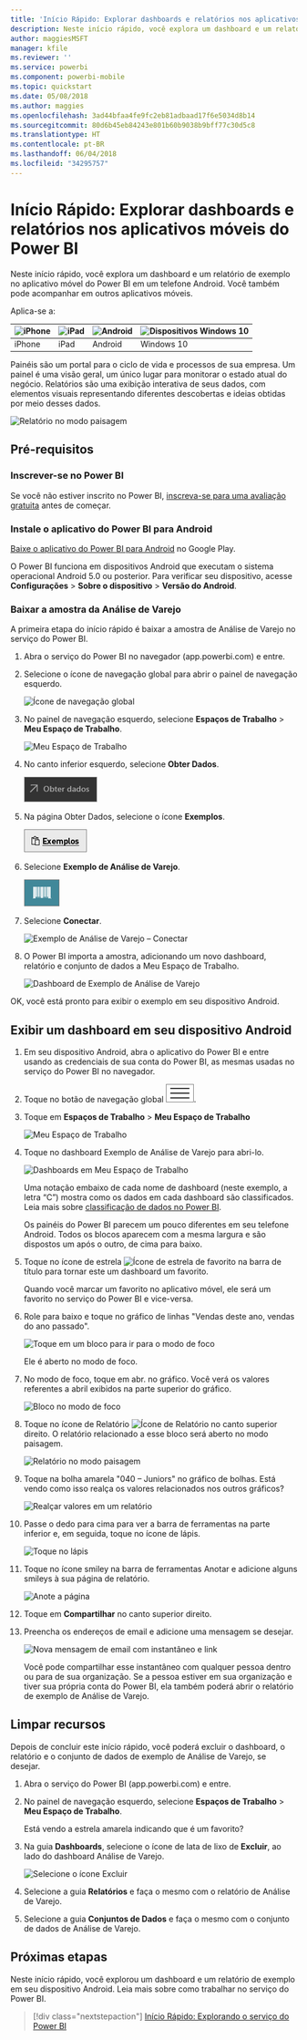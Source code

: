 ```yaml
---
title: 'Início Rápido: Explorar dashboards e relatórios nos aplicativos móveis do Power BI'
description: Neste início rápido, você explora um dashboard e um relatório de exemplo nos aplicativos móveis do Power BI.
author: maggiesMSFT
manager: kfile
ms.reviewer: ''
ms.service: powerbi
ms.component: powerbi-mobile
ms.topic: quickstart
ms.date: 05/08/2018
ms.author: maggies
ms.openlocfilehash: 3ad44bfaa4fe9fc2eb81adbaad17f6e5034d8b14
ms.sourcegitcommit: 80d6b45eb84243e801b60b9038b9bff77c30d5c8
ms.translationtype: HT
ms.contentlocale: pt-BR
ms.lasthandoff: 06/04/2018
ms.locfileid: "34295757"
---
```

# <a name="quickstart-explore-dashboards-and-reports-in-the-power-bi-mobile-apps"></a>Início Rápido: Explorar dashboards e relatórios nos aplicativos móveis do Power BI
Neste início rápido, você explora um dashboard e um relatório de exemplo no aplicativo móvel do Power BI em um telefone Android. Você também pode acompanhar em outros aplicativos móveis. 

Aplica-se a:

| ![iPhone](media/mobile-apps-quickstart-view-dashboard-report/iphone-logo-30-px.png) | ![iPad](media/mobile-apps-quickstart-view-dashboard-report/ipad-logo-30-px.png) | ![Android ](media/mobile-apps-quickstart-view-dashboard-report/android-logo-30-px.png) | ![Dispositivos Windows 10](media/mobile-apps-quickstart-view-dashboard-report/win-10-logo-30-px.png) |
|:--- |:--- |:--- |:--- |
| iPhone | iPad | Android | Windows 10 |

Painéis são um portal para o ciclo de vida e processos de sua empresa. Um painel é uma visão geral, um único lugar para monitorar o estado atual do negócio. Relatórios são uma exibição interativa de seus dados, com elementos visuais representando diferentes descobertas e ideias obtidas por meio desses dados. 

![Relatório no modo paisagem](media/mobile-apps-quickstart-view-dashboard-report/power-bi-android-quickstart-report.png)

## <a name="prerequisites"></a>Pré-requisitos

### <a name="sign-up-for-power-bi"></a>Inscrever-se no Power BI
Se você não estiver inscrito no Power BI, [inscreva-se para uma avaliação gratuita](https://app.powerbi.com/signupredirect?pbi_source=web) antes de começar.

### <a name="install-the-power-bi-for-android-app"></a>Instale o aplicativo do Power BI para Android
[Baixe o aplicativo do Power BI para Android](http://go.microsoft.com/fwlink/?LinkID=544867) no Google Play.

O Power BI funciona em dispositivos Android que executam o sistema operacional Android 5.0 ou posterior. Para verificar seu dispositivo, acesse **Configurações** > **Sobre o dispositivo** > **Versão do Android**.

### <a name="download-the-retail-analysis-sample"></a>Baixar a amostra da Análise de Varejo
A primeira etapa do início rápido é baixar a amostra de Análise de Varejo no serviço do Power BI.

1. Abra o serviço do Power BI no navegador (app.powerbi.com) e entre.

1. Selecione o ícone de navegação global para abrir o painel de navegação esquerdo.

    ![Ícone de navegação global](media/mobile-apps-quickstart-view-dashboard-report/power-bi-android-quickstart-global-nav-icon.png)

2. No painel de navegação esquerdo, selecione **Espaços de Trabalho** > **Meu Espaço de Trabalho**.

    ![Meu Espaço de Trabalho](media/mobile-apps-quickstart-view-dashboard-report/power-bi-android-quickstart-my-workspace.png)

3. No canto inferior esquerdo, selecione **Obter Dados**.
   
    ![Obter Dados](media/mobile-apps-quickstart-view-dashboard-report/power-bi-get-data.png)

3. Na página Obter Dados, selecione o ícone **Exemplos**.
   
   ![Ícone de exemplos](media/mobile-apps-quickstart-view-dashboard-report/power-bi-samples-icon.png)

4. Selecione **Exemplo de Análise de Varejo**.
 
    ![Exemplo de Análise de Varejo](media/mobile-apps-quickstart-view-dashboard-report/power-bi-rs.png)
 
8. Selecione **Conectar**.  
  
   ![Exemplo de Análise de Varejo – Conectar](media/mobile-apps-quickstart-view-dashboard-report/retail16.png)
   
5. O Power BI importa a amostra, adicionando um novo dashboard, relatório e conjunto de dados a Meu Espaço de Trabalho.
   
   ![Dashboard de Exemplo de Análise de Varejo](media/mobile-apps-quickstart-view-dashboard-report/power-bi-service-opportunity-sample.png)

OK, você está pronto para exibir o exemplo em seu dispositivo Android.

## <a name="view-a-dashboard-on-your-android-device"></a>Exibir um dashboard em seu dispositivo Android
1. Em seu dispositivo Android, abra o aplicativo do Power BI e entre usando as credenciais de sua conta do Power BI, as mesmas usadas no serviço do Power BI no navegador.

1.  Toque no botão de navegação global ![Botão de navegação global](media/mobile-ipad-app-get-started/power-bi-iphone-global-nav-button.png).

2.  Toque em **Espaços de Trabalho** > **Meu Espaço de Trabalho**

    ![Meu Espaço de Trabalho](media/mobile-apps-quickstart-view-dashboard-report/power-bi-android-quickstart-workspaces.png)

3. Toque no dashboard Exemplo de Análise de Varejo para abri-lo.
 
    ![Dashboards em Meu Espaço de Trabalho](media/mobile-apps-quickstart-view-dashboard-report/power-bi-android-quickstart-open-retail.png)
   
    Uma notação embaixo de cada nome de dashboard (neste exemplo, a letra “C”) mostra como os dados em cada dashboard são classificados. Leia mais sobre [classificação de dados no Power BI](service-data-classification.md).

    Os painéis do Power BI parecem um pouco diferentes em seu telefone Android. Todos os blocos aparecem com a mesma largura e são dispostos um após o outro, de cima para baixo.

4. Toque no ícone de estrela ![Ícone de estrela de favorito](media/mobile-apps-quickstart-view-dashboard-report/power-bi-android-quickstart-favorite-icon.png) na barra de título para tornar este um dashboard um favorito.

    Quando você marcar um favorito no aplicativo móvel, ele será um favorito no serviço do Power BI e vice-versa.

4. Role para baixo e toque no gráfico de linhas "Vendas deste ano, vendas do ano passado".

    ![Toque em um bloco para ir para o modo de foco](media/mobile-apps-quickstart-view-dashboard-report/power-bi-android-quickstart-tap-tile-fave.png)

    Ele é aberto no modo de foco.

7. No modo de foco, toque em abr. no gráfico. Você verá os valores referentes a abril exibidos na parte superior do gráfico.

    ![Bloco no modo de foco](media/mobile-apps-quickstart-view-dashboard-report/power-bi-android-quickstart-tile-focus.png)

8. Toque no ícone de Relatório ![Ícone de Relatório](media/mobile-apps-quickstart-view-dashboard-report/power-bi-android-quickstart-report-icon.png) no canto superior direito. O relatório relacionado a esse bloco será aberto no modo paisagem.

    ![Relatório no modo paisagem](media/mobile-apps-quickstart-view-dashboard-report/power-bi-android-quickstart-report.png)

9. Toque na bolha amarela "040 – Juniors" no gráfico de bolhas. Está vendo como isso realça os valores relacionados nos outros gráficos? 

    ![Realçar valores em um relatório](media/mobile-apps-quickstart-view-dashboard-report/power-bi-android-quickstart-cross-highlight.png)

10. Passe o dedo para cima para ver a barra de ferramentas na parte inferior e, em seguida, toque no ícone de lápis.

    ![Toque no lápis](media/mobile-apps-quickstart-view-dashboard-report/power-bi-android-quickstart-tap-pencil.png)

11. Toque no ícone smiley na barra de ferramentas Anotar e adicione alguns smileys à sua página de relatório.
 
    ![Anote a página](media/mobile-apps-quickstart-view-dashboard-report/power-bi-android-quickstart-annotate.png)

12. Toque em **Compartilhar** no canto superior direito.

1. Preencha os endereços de email e adicione uma mensagem se desejar.  

    ![Nova mensagem de email com instantâneo e link](media/mobile-apps-quickstart-view-dashboard-report/power-bi-android-quickstart-send-snapshot.png)

    Você pode compartilhar esse instantâneo com qualquer pessoa dentro ou para de sua organização. Se a pessoa estiver em sua organização e tiver sua própria conta do Power BI, ela também poderá abrir o relatório de exemplo de Análise de Varejo.

## <a name="clean-up-resources"></a>Limpar recursos

Depois de concluir este início rápido, você poderá excluir o dashboard, o relatório e o conjunto de dados de exemplo de Análise de Varejo, se desejar.

1. Abra o serviço do Power BI (app.powerbi.com) e entre.

2. No painel de navegação esquerdo, selecione **Espaços de Trabalho** > **Meu Espaço de Trabalho**.

    Está vendo a estrela amarela indicando que é um favorito?

3. Na guia **Dashboards**, selecione o ícone de lata de lixo de **Excluir**, ao lado do dashboard Análise de Varejo.

    ![Selecione o ícone Excluir](media/mobile-apps-quickstart-view-dashboard-report/power-bi-android-quickstart-delete-retail.png)

4. Selecione a guia **Relatórios** e faça o mesmo com o relatório de Análise de Varejo.

5. Selecione a guia **Conjuntos de Dados** e faça o mesmo com o conjunto de dados de Análise de Varejo.


## <a name="next-steps"></a>Próximas etapas

Neste início rápido, você explorou um dashboard e um relatório de exemplo em seu dispositivo Android. Leia mais sobre como trabalhar no serviço do Power BI. 

> [!div class="nextstepaction"]
> [Início Rápido: Explorando o serviço do Power BI](service-the-new-power-bi-experience.md)

